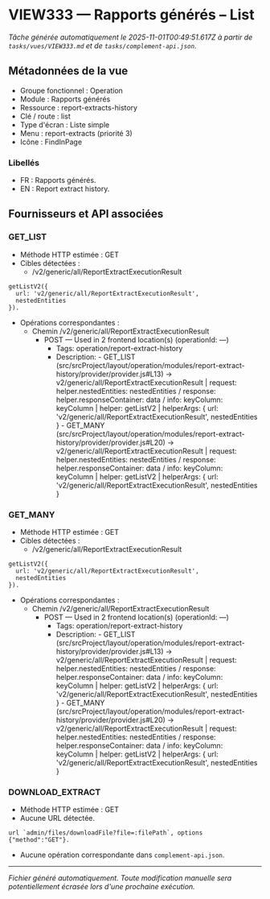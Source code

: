 # VIEW333 — Rapports générés – List

_Tâche générée automatiquement le 2025-11-01T00:49:51.617Z à partir de `tasks/vues/VIEW333.md` et de `tasks/complement-api.json`._

## Métadonnées de la vue

- Groupe fonctionnel : Operation
- Module : Rapports générés
- Ressource : report-extracts-history
- Clé / route : list
- Type d'écran : Liste simple
- Menu : report-extracts (priorité 3)
- Icône : FindInPage

### Libellés
- FR : Rapports générés.
- EN : Report extract history.

## Fournisseurs et API associées

### GET_LIST

- Méthode HTTP estimée : GET
- Cibles détectées :
  - /v2/generic/all/ReportExtractExecutionResult

```text
getListV2({
  url: 'v2/generic/all/ReportExtractExecutionResult',
  nestedEntities
}).
```

- Opérations correspondantes :
  - Chemin /v2/generic/all/ReportExtractExecutionResult
    - POST — Used in 2 frontend location(s) (operationId: —)
      - Tags: operation/report-extract-history
      - Description: - GET_LIST (src/srcProject/layout/operation/modules/report-extract-history/provider/provider.js#L13) -> v2/generic/all/ReportExtractExecutionResult | request: helper.nestedEntities: nestedEntities / response: helper.responseContainer: data / info: keyColumn: keyColumn | helper: getListV2 | helperArgs: { url: 'v2/generic/all/ReportExtractExecutionResult', nestedEntities } - GET_MANY (src/srcProject/layout/operation/modules/report-extract-history/provider/provider.js#L20) -> v2/generic/all/ReportExtractExecutionResult | request: helper.nestedEntities: nestedEntities / response: helper.responseContainer: data / info: keyColumn: keyColumn | helper: getListV2 | helperArgs: { url: 'v2/generic/all/ReportExtractExecutionResult', nestedEntities }

### GET_MANY

- Méthode HTTP estimée : GET
- Cibles détectées :
  - /v2/generic/all/ReportExtractExecutionResult

```text
getListV2({
  url: 'v2/generic/all/ReportExtractExecutionResult',
  nestedEntities
}).
```

- Opérations correspondantes :
  - Chemin /v2/generic/all/ReportExtractExecutionResult
    - POST — Used in 2 frontend location(s) (operationId: —)
      - Tags: operation/report-extract-history
      - Description: - GET_LIST (src/srcProject/layout/operation/modules/report-extract-history/provider/provider.js#L13) -> v2/generic/all/ReportExtractExecutionResult | request: helper.nestedEntities: nestedEntities / response: helper.responseContainer: data / info: keyColumn: keyColumn | helper: getListV2 | helperArgs: { url: 'v2/generic/all/ReportExtractExecutionResult', nestedEntities } - GET_MANY (src/srcProject/layout/operation/modules/report-extract-history/provider/provider.js#L20) -> v2/generic/all/ReportExtractExecutionResult | request: helper.nestedEntities: nestedEntities / response: helper.responseContainer: data / info: keyColumn: keyColumn | helper: getListV2 | helperArgs: { url: 'v2/generic/all/ReportExtractExecutionResult', nestedEntities }

### DOWNLOAD_EXTRACT

- Méthode HTTP estimée : GET
- Aucune URL détectée.

```text
url `admin/files/downloadFile?file=:filePath`, options {"method":"GET"}.
```

- Aucune opération correspondante dans `complement-api.json`.

---

_Fichier généré automatiquement. Toute modification manuelle sera potentiellement écrasée lors d'une prochaine exécution._
